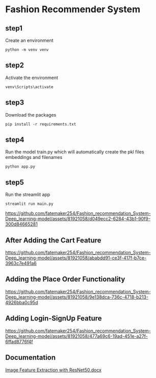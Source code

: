 

# Fashion Recommender System

## step1
Create an environment

```python -m venv venv```

## step2
Activate the environment

``` venv\Scripts\activate ```

## step3
Download the packages

```pip install -r requirements.txt ```

## step4
Run the model train.py which will automatically create the pkl files embeddings and filenames

``` python app.py ```

## step5
Run the streamlit app

``` streamlit run main.py ```


https://github.com/fatemaker254/Fashion_recommendation_System-Deep_learning-model/assets/81921058/d049ecc2-6284-43b1-90f9-300d84665281


## After Adding the Cart Feature


https://github.com/fatemaker254/Fashion_recommendation_System-Deep_learning-model/assets/81921058/ababdd91-ce3f-417f-b7ce-3963c7e491a6


## Adding the Place Order Functionality 
https://github.com/fatemaker254/Fashion_recommendation_System-Deep_learning-model/assets/81921058/9e138dca-736c-4718-b213-4926bba0c95d

## Adding Login-SignUp Feature

https://github.com/fatemaker254/Fashion_recommendation_System-Deep_learning-model/assets/81921058/477a69c6-19ad-451e-a27f-6ffad8776f4f


## Documentation
[Image Feature Extraction with ResNet50.docx](https://github.com/fatemaker254/Fashion_recommendation_System-Deep_learning-model/files/14075449/Image.Feature.Extraction.with.ResNet50.docx)
